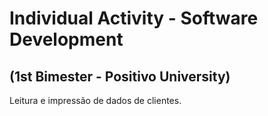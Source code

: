 # Individual Activity - Software Development
## (1st Bimester - Positivo University)

Leitura e impressão de dados de clientes.
